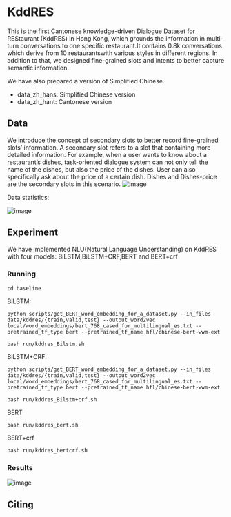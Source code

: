 # KddRES
This is the first Cantonese knowledge-driven Dialogue Dataset for REStaurant (KddRES) in Hong Kong, which grounds the information in multi-turn conversations to one specific restaurant.It contains 0.8k conversations which derive from 10 restaurantswith various styles in different regions. In addition to that, we designed fine-grained slots and intents to better capture semantic information.

We have also prepared a version of Simplified Chinese.
- data_zh_hans: Simplified Chinese version
- data_zh_hant: Cantonese version
## Data
We introduce the concept of secondary slots to better record fine-grained slots’ information. A secondary slot refers to a slot that containing more detailed information. For example, when a user wants to know about a restaurant’s dishes, task-oriented dialogue system can not only tell the name of the dishes, but also the price of the dishes. User can also specifically ask about the price of a certain dish. Dishes and Dishes-price are the secondary slots in this scenario.
![image](https://github.com/ruleGreen/KddRES/blob/master/secondary_slot.png)

Data statistics:

![image](https://github.com/ruleGreen/KddRES/blob/master/statistic.png)

## Experiment
We have implemented NLU(Natural Language Understanding) on KddRES with four models: BiLSTM,BiLSTM+CRF,BERT and BERT+crf
### Running
```
cd baseline
```
BiLSTM:
```
python scripts/get_BERT_word_embedding_for_a_dataset.py --in_files data/kddres/{train,valid,test} --output_word2vec local/word_embeddings/bert_768_cased_for_multilingual_es.txt --pretrained_tf_type bert --pretrained_tf_name hfl/chinese-bert-wwm-ext
```
```
bash run/kddres_Bilstm.sh
```
BiLSTM+CRF:
```
python scripts/get_BERT_word_embedding_for_a_dataset.py --in_files data/kddres/{train,valid,test} --output_word2vec local/word_embeddings/bert_768_cased_for_multilingual_es.txt --pretrained_tf_type bert --pretrained_tf_name hfl/chinese-bert-wwm-ext
```
```
bash run/kddres_Bilstm+crf.sh
```
BERT
```
bash run/kddres_bert.sh
```
BERT+crf
```
bash run/kddres_bertcrf.sh
```
### Results
![image](https://github.com/ruleGreen/KddRES/blob/master/result.png)
## Citing
